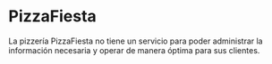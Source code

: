 # PizzaFiesta

La pizzería PizzaFiesta no tiene un servicio para poder administrar la información necesaria y operar de manera óptima para sus clientes. 